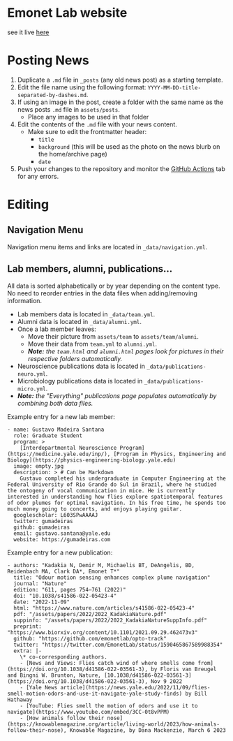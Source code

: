 # Emonet Lab website

see it live [here](https://emonetlab.github.io/emonetlab)

# Posting News

1. Duplicate a `.md` file in `_posts` (any old news post) as a starting template.
2. Edit the file name using the following format: `YYYY-MM-DD-title-separated-by-dashes.md`.
3. If using an image in the post, create a folder with the same name as the news posts `.md` file in `assets/posts`.
   - Place any images to be used in that folder
4. Edit the contents of the `.md` file with your news content.
   - Make sure to edit the frontmatter header:
     - `title`
     - `background` (this will be used as the photo on the news blurb on the home/archive page)
     - `date`
5. Push your changes to the repository and monitor the [GitHub Actions](https://github.com/emonetlab/emonetlab/actions) tab for any errors.


# Editing

## Navigation Menu

Navigation menu items and links are located in `_data/navigation.yml`.

## Lab members, alumni, publications...

All data is sorted alphabetically or by year depending on the content type. No need to reorder entries in the data files when adding/removing information.

-  Lab members data is located in `_data/team.yml`.
-  Alumni data is located in `_data/alumni.yml`.
  - Once a lab member leaves:
    - Move their picture from `assets/team` to `assets/team/alumni`.
    - Move their data from `team.yml` to `alumni.yml`.
    - ***Note:** the `team.html` and `alumni.html` pages look for pictures in their respective folders automatically.*
-  Neuroscience publications data is located in `_data/publications-neuro.yml`.
-  Microbiology publications data is located in `_data/publications-micro.yml`.
  - ***Note:** the "Everything" publications page populates automatically by combining both data files.*


Example entry for a new lab member:

```
- name: Gustavo Madeira Santana
  role: Graduate Student
  program: >
    [Interdepartmental Neuroscience Program](https://medicine.yale.edu/inp/), [Program in Physics, Engineering and Biology](https://physics-engineering-biology.yale.edu)
  image: empty.jpg
  description: > # Can be Markdown
    Gustavo completed his undergraduate in Computer Engineering at the Federal University of Rio Grande do Sul in Brazil, where he studied the ontogeny of vocal communication in mice. He is currently interested in understanding how flies explore spatiotemporal features of odor plumes for optimal navigation. In his free time, he spends too much money going to concerts, and enjoys playing guitar.
  googlescholar: L603SPwAAAAJ
  twitter: gumadeiras
  github: gumadeiras
  email: gustavo.santana@yale.edu
  website: https://gumadeiras.com
```

Example entry for a new publication:

```
- authors: "Kadakia N, Demir M, Michaelis BT, DeAngelis, BD, Reidenbach MA, Clark DA*, Emonet T*"
  title: "Odour motion sensing enhances complex plume navigation"
  journal: "Nature"
  edition: "611, pages 754–761 (2022)"
  doi: "10.1038/s41586-022-05423-4"
  date: "2022-11-09"
  html: "https://www.nature.com/articles/s41586-022-05423-4"
  pdf: "/assets/papers/2022/2022_KadakiaNature.pdf"
  suppinfo: "/assets/papers/2022/2022_KadakiaNatureSuppInfo.pdf"
  preprint: "https://www.biorxiv.org/content/10.1101/2021.09.29.462473v3"
  github: "https://github.com/emonetlab/opto-track"
  twitter: "https://twitter.com/EmonetLab/status/1590465867589988354"
  extra: |-
    \* co-corresponding authors.
    - [News and Views: Flies catch wind of where smells come from](https://doi.org/10.1038/d41586-022-03561-3), by Floris van Breugel and Bingni W. Brunton, Nature, [10.1038/d41586-022-03561-3](https://doi.org/10.1038/d41586-022-03561-3), Nov 9 2022
    - [Yale News article](https://news.yale.edu/2022/11/09/flies-smell-motion-odors-and-use-it-navigate-yale-study-finds) by Bill Hathaway
    - [YouTube: Flies smell the motion of odors and use it to navigate](https://www.youtube.com/embed/3CC-0t8vPPM)
    - [How animals follow their nose](https://knowablemagazine.org/article/living-world/2023/how-animals-follow-their-nose), Knowable Magazine, by Dana Mackenzie, March 6 2023
```